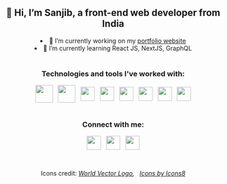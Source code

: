 <div align="center">
  
## 👋 Hi, I’m Sanjib, a front-end web developer from India

<li>🔭 I’m currently working on my <a href="https://sanjibkumardey.vercel.app/">portfolio website</a></li>
<li>🌱 I’m currently learning React JS, NextJS, GraphQL</li>

<br/>

### Technologies and tools I've worked with:

<div>
<img align="center" width="40px" src="https://img.icons8.com/color/48/000000/html-5--v1.png" /> &nbsp;
<img align="center" width="40px" src="https://img.icons8.com/color/48/000000/css3.png" /> &nbsp;
<span><img align="center" width="32px" src="https://cdn.worldvectorlogo.com/logos/logo-javascript.svg"></span> &nbsp;
<img align="center" width="32px" src="https://cdn.worldvectorlogo.com/logos/sass-1.svg" /> &nbsp;
<img align="center" width="32px" src="https://cdn.worldvectorlogo.com/logos/react-2.svg" /> &nbsp;
<img align="center" width="32px" src="https://cdn.worldvectorlogo.com/logos/graphql.svg" /> &nbsp;
<img align="center" width="32px" src="https://cdn.worldvectorlogo.com/logos/next-js.svg" /> &nbsp;
<img align="center" width="32px" src="https://cdn.worldvectorlogo.com/logos/gatsby.svg" />
</div>

<br/>

### Connect with me: 

<a href="https://www.linkedin.com/in/sanjib-kumar-dey-359984130/"><img align="center" width="32px" src="https://cdn.worldvectorlogo.com/logos/linkedin-icon-2.svg" /></a> &nbsp;
<a href="https://twitter.com/Sanjib_104"><img align="center" width="32px" src="https://cdn.worldvectorlogo.com/logos/twitter-6.svg" /></a> &nbsp;
<a className="mail" href="mailto:sanjibdey.dey4@gmail.com"><img align="center" width="32px" src="https://cdn.worldvectorlogo.com/logos/official-gmail-icon-2020-.svg" /></a>  

<br/>


Icons credit: 
*<a href="https://worldvectorlogo.com/">World Vector Logo</a>, &nbsp; <a href="https://icons8.com/icon/">Icons by Icons8</a>*
  
</div>
